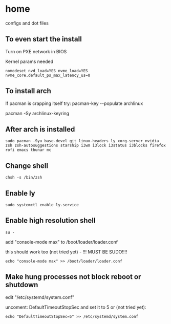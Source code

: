 # home
configs and dot files

## To even start the install
Turn on PXE network in BIOS

Kernel params needed
```
nomodeset nvd_load=YES nvme_load=YES nvme_core.default_ps_max_latency_us=0
```

## To install arch
If pacman is crapping itself try:
pacman-key --populate archlinux

pacman -Sy archlinux-keyring

## After arch is installed
```
sudo pacman -Syu base-devel git linux-headers ly xorg-server nvidia zsh zsh-autosuggestions starship i3wm i3lock i3status i3blocks firefox rofi emacs thunar mc
```

## Change shell
```
chsh -s /bin/zsh
```

## Enable ly
```
sudo systemctl enable ly.service
```

## Enable high resolution shell
```
su -
```
add "console-mode max" to /boot/loader/loader.conf

this should work too (not tried yet) - !!! MUST BE SUDO!!!!
```
echo "console-mode max" >> /boot/loader/loader.conf
```

## Make hung processes not block reboot or shutdown
edit "/etc/systemd/system.conf"

uncoment: DefaultTimeoutStopSec and set it to 5 or (not tried yet):
```
echo "DefaultTimeoutStopSec=5" >> /etc/systemd/system.conf
```
